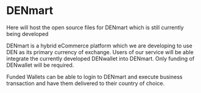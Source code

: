 # DENmart
Here will host the open source files for DENmart which is still currently being developed

DENmart is a hybrid eCommerce platform which we are developing to use DEN as its primary currency of exchange. Users of our service will
be able integrate the currently developed DENwallet into DENmart. Only funding of DENwallet will be required. 

Funded Wallets can be able to login to DENmart and execute business transaction and have them delivered to their country of choice. 
